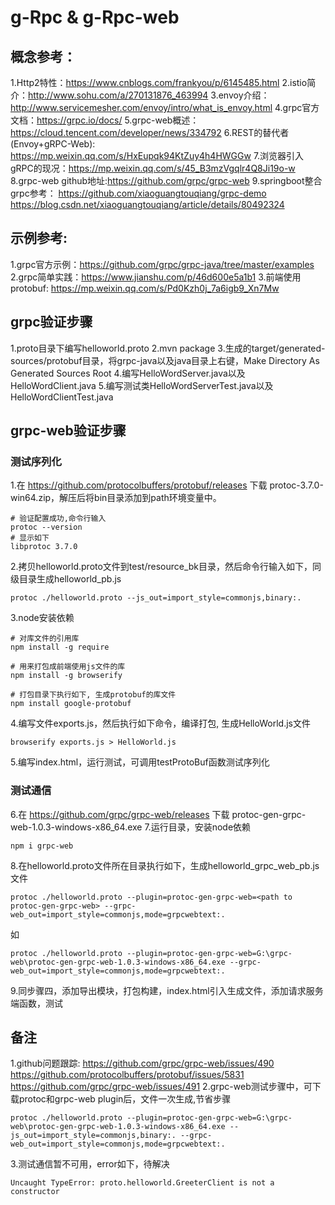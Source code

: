 # g-Rpc & g-Rpc-web
## 概念参考：
1.Http2特性：https://www.cnblogs.com/frankyou/p/6145485.html
2.istio简介：http://www.sohu.com/a/270131876_463994
3.envoy介绍：http://www.servicemesher.com/envoy/intro/what_is_envoy.html
4.grpc官方文档：https://grpc.io/docs/
5.grpc-web概述：https://cloud.tencent.com/developer/news/334792
6.REST的替代者(Envoy+gRPC-Web): https://mp.weixin.qq.com/s/HxEupqk94KtZuy4h4HWGGw
7.浏览器引入gRPC的现况：https://mp.weixin.qq.com/s/45_B3mzVgqlr4Q8Ji19o-w
8.grpc-web github地址:https://github.com/grpc/grpc-web
9.springboot整合grpc参考：
https://github.com/xiaoguangtouqiang/grpc-demo
https://blog.csdn.net/xiaoguangtouqiang/article/details/80492324

## 示例参考:
1.grpc官方示例：https://github.com/grpc/grpc-java/tree/master/examples
2.grpc简单实践：https://www.jianshu.com/p/46d600e5a1b1
3.前端使用protobuf: https://mp.weixin.qq.com/s/Pd0Kzh0j_7a6igb9_Xn7Mw

## grpc验证步骤
1.proto目录下编写helloworld.proto
2.mvn package
3.生成的target/generated-sources/protobuf目录，将grpc-java以及java目录上右键，Make Directory As Generated Sources Root
4.编写HelloWordServer.java以及HelloWordClient.java
5.编写测试类HelloWordServerTest.java以及HelloWordClientTest.java

## grpc-web验证步骤
### 测试序列化
1.在 https://github.com/protocolbuffers/protobuf/releases 下载 protoc-3.7.0-win64.zip，解压后将bin目录添加到path环境变量中。
```
# 验证配置成功,命令行输入
protoc --version
# 显示如下
libprotoc 3.7.0
```
2.拷贝helloworld.proto文件到test/resource_bk目录，然后命令行输入如下，同级目录生成helloworld_pb.js
```
protoc ./helloworld.proto --js_out=import_style=commonjs,binary:.
```
3.node安装依赖
```
# 对库文件的引用库
npm install -g require

# 用来打包成前端使用js文件的库
npm install -g browserify

# 打包目录下执行如下, 生成protobuf的库文件
npm install google-protobuf
```
4.编写文件exports.js，然后执行如下命令，编译打包, 生成HelloWorld.js文件
```
browserify exports.js > HelloWorld.js
```
5.编写index.html，运行测试，可调用testProtoBuf函数测试序列化
### 测试通信
6.在 https://github.com/grpc/grpc-web/releases 下载 protoc-gen-grpc-web-1.0.3-windows-x86_64.exe
7.运行目录，安装node依赖
```
npm i grpc-web
```
8.在helloworld.proto文件所在目录执行如下，生成helloworld_grpc_web_pb.js文件
```
protoc ./helloworld.proto --plugin=protoc-gen-grpc-web=<path to protoc-gen-grpc-web> --grpc-web_out=import_style=commonjs,mode=grpcwebtext:.
```
如
```
protoc ./helloworld.proto --plugin=protoc-gen-grpc-web=G:\grpc-web\protoc-gen-grpc-web-1.0.3-windows-x86_64.exe --grpc-web_out=import_style=commonjs,mode=grpcwebtext:.
```
9.同步骤四，添加导出模块，打包构建，index.html引入生成文件，添加请求服务端函数，测试

## 备注
1.github问题跟踪:
https://github.com/grpc/grpc-web/issues/490
https://github.com/protocolbuffers/protobuf/issues/5831
https://github.com/grpc/grpc-web/issues/491
2.grpc-web测试步骤中，可下载protoc和grpc-web plugin后，文件一次生成,节省步骤
```
protoc ./helloworld.proto --plugin=protoc-gen-grpc-web=G:\grpc-web\protoc-gen-grpc-web-1.0.3-windows-x86_64.exe --js_out=import_style=commonjs,binary:. --grpc-web_out=import_style=commonjs,mode=grpcwebtext:.
```
3.测试通信暂不可用，error如下，待解决
```
Uncaught TypeError: proto.helloworld.GreeterClient is not a constructor
```